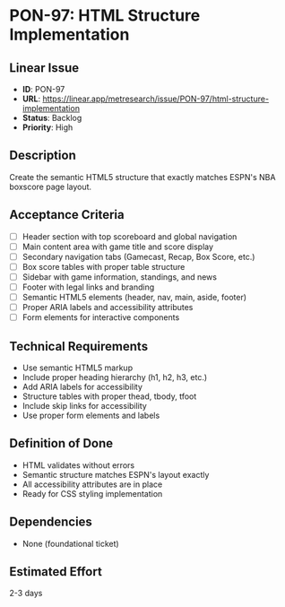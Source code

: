 # PON-97: HTML Structure Implementation

## Linear Issue
- **ID**: PON-97
- **URL**: https://linear.app/metresearch/issue/PON-97/html-structure-implementation
- **Status**: Backlog
- **Priority**: High

## Description
Create the semantic HTML5 structure that exactly matches ESPN's NBA boxscore page layout.

## Acceptance Criteria
- [ ] Header section with top scoreboard and global navigation
- [ ] Main content area with game title and score display
- [ ] Secondary navigation tabs (Gamecast, Recap, Box Score, etc.)
- [ ] Box score tables with proper table structure
- [ ] Sidebar with game information, standings, and news
- [ ] Footer with legal links and branding
- [ ] Semantic HTML5 elements (header, nav, main, aside, footer)
- [ ] Proper ARIA labels and accessibility attributes
- [ ] Form elements for interactive components

## Technical Requirements
- Use semantic HTML5 markup
- Include proper heading hierarchy (h1, h2, h3, etc.)
- Add ARIA labels for accessibility
- Structure tables with proper thead, tbody, tfoot
- Include skip links for accessibility
- Use proper form elements and labels

## Definition of Done
- HTML validates without errors
- Semantic structure matches ESPN's layout exactly
- All accessibility attributes are in place
- Ready for CSS styling implementation

## Dependencies
- None (foundational ticket)

## Estimated Effort
2-3 days
